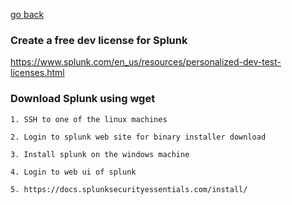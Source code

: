    <!-- Copyright 2020 SJULTRA, inc.

   Licensed under the Apache License, Version 2.0 (the "License");
   you may not use this file except in compliance with the License.
   You may obtain a copy of the License at

       http://www.apache.org/licenses/LICENSE-2.0

   Unless required by applicable law or agreed to in writing, software
   distributed under the License is distributed on an "AS IS" BASIS,
   WITHOUT WARRANTIES OR CONDITIONS OF ANY KIND, either express or implied.
   See the License for the specific language governing permissions and
   limitations under the License. -->

[go back](../Getting-Started)

### Create a free dev license for Splunk

https://www.splunk.com/en_us/resources/personalized-dev-test-licenses.html

### Download Splunk using wget

    1. SSH to one of the linux machines 

    2. Login to splunk web site for binary installer download

    3. Install splunk on the windows machine

    4. Login to web ui of splunk

    5. https://docs.splunksecurityessentials.com/install/